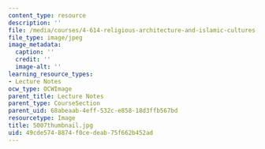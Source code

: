 ```yaml
---
content_type: resource
description: ''
file: /media/courses/4-614-religious-architecture-and-islamic-cultures-fall-2002/49cde5748874f0cedeab75f662b452ad_5007thumbnail.jpg
file_type: image/jpeg
image_metadata:
  caption: ''
  credit: ''
  image-alt: ''
learning_resource_types:
- Lecture Notes
ocw_type: OCWImage
parent_title: Lecture Notes
parent_type: CourseSection
parent_uid: 68abeaab-4eff-532c-e858-18d3ffb567bd
resourcetype: Image
title: 5007thumbnail.jpg
uid: 49cde574-8874-f0ce-deab-75f662b452ad
---
```

